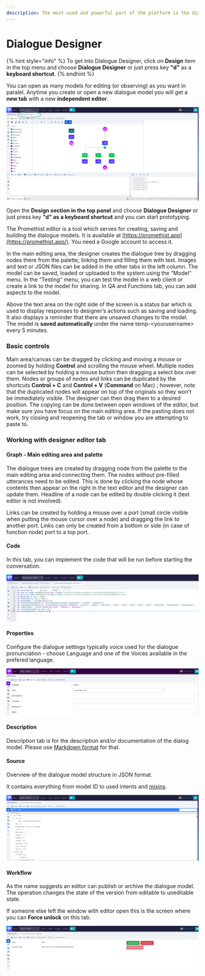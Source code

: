 ```yaml
---
description: The most used and powerful part of the platform is the dialogue designer.
---
```


# Dialogue Designer

{% hint style="info" %}
To get into Dialogue Designer, click on **Design** item in the top menu and choose **Dialogue Designer** or just press key **"d"** as a **keyboard shortcut**.
{% endhint %}

You can open as many models for editing \(or observing\) as you want in paralel. Anytime you create or open a new dialogue model you will get a **new tab** with a new **independent editor**.

![](../../../.gitbook/assets/image%20%2844%29.png)

Open the **Design section in the top panel** and choose **Dialogue Designer** or just press key **"d" as a keyboard shortcut** and you can start prototyping.

The Promethist editor is a tool which serves for creating, saving and building the dialogue models. It is available at [https://promethist.app](https://promethist.app/). You need a Google account to access it.

In the main editing area, the designer creates the dialogue tree by dragging nodes there from the palette, linking them and filling them with text. Images and text or JSON files can be added in the other tabs in the left column. The model can be saved, loaded or uploaded to the system using the “Model“ menu. In the “Testing“ menu, you can test the model in a web client or create a link to the model for sharing. In QA and Functions tab, you can add aspects to the model.

Above the text area on the right side of the screen is a status bar which is used to display responses to designer’s actions such as saving and loading. It also displays a reminder that there are unsaved changes to the model. The model is **saved automatically** under the name temp-&lt;yourusername&gt; every 5 minutes.

### Basic controls  <a id="basic-controls"></a>

Main area/canvas can be dragged by clicking and moving a mouse or zoomed by holding **Control** and scrolling the mouse wheel. Multiple nodes can be selected by holding a mouse button then dragging a select box over them. Nodes or groups of nodes and links can be duplicated by the shortcuts **Control + C** and **Control + V** \(**Command** on Mac\) ; however, note that the duplicated nodes will appear on top of the originals so they won’t be immediately visible. The designer can then drag them to a desired position. The copying can be done between open windows of the editor, but make sure you have focus on the main editing area. If the pasting does not work, try closing and reopening the tab or window you are attempting to paste to.

### Working with designer editor tab  <a id="working-with-designer-editor-tab"></a>

#### Graph - Main editing area and palette  <a id="graph---main-editing-area-and-palette"></a>

The dialogue trees are created by dragging node from the palette to the main editing area and connecting them. The nodes without pre-filled utterances need to be edited. This is done by clicking the node whose contents then appear on the right in the text editor and the designer can update them. Headline of a node can be edited by double clicking it \(text editor is not involved\).

Links can be created by holding a mouse over a port \(small circle visible when putting the mouse cursor over a node\) and dragging the link to another port. Links can only be created from a bottom or side \(in case of function node\) port to a top port.

#### Code  <a id="code"></a>

In this tab, you can implement the code that will be run before starting the conversation.

![](../../../.gitbook/assets/image%20%2820%29.png)

#### Properties  <a id="properties"></a>

Configure the dialogue settings typically voice used for the dialogue pronunciation - choose Language and one of the Voices available in the prefered language.

![](../../../.gitbook/assets/image%20%2821%29.png)

#### Description

Description tab is for the description and/or documentation of the dialog model. Please use [Markdown format](https://www.markdownguide.org/basic-syntax) for that.

#### Source

Overview of the dialogue model structure in JSON format. 

It contains everything from model ID to used intents and [mixins](dialogue-mixin.md).

![](../../../.gitbook/assets/image%20%2827%29.png)

#### Workflow

As the name suggests an editor can publish or archive the dialogue model. The operation changes the state of the version from editable to uneditable state.

If someone else left the window with editor open this is the screen where you can **Force unlock** on this tab. 

![](../../../.gitbook/assets/image%20%2823%29.png)





